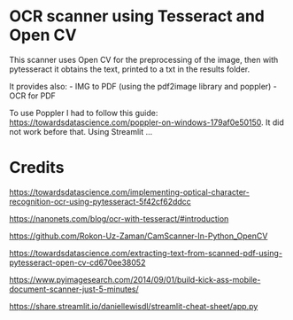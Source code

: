 # OCR scanner using Tesseract and Open CV
 
 
 This scanner uses Open CV for the preprocessing of the image, then with pytesseract it obtains the text, printed to a txt in the results folder.
 
 
 It provides also:
    - IMG to PDF (using the pdf2image library and poppler)
    - OCR for PDF

 To use Poppler I had to follow this guide: https://towardsdatascience.com/poppler-on-windows-179af0e50150. It did not work before that. 
 Using Streamlit ...
# Credits

https://towardsdatascience.com/implementing-optical-character-recognition-ocr-using-pytesseract-5f42cf62ddcc

https://nanonets.com/blog/ocr-with-tesseract/#introduction

https://github.com/Rokon-Uz-Zaman/CamScanner-In-Python_OpenCV

https://towardsdatascience.com/extracting-text-from-scanned-pdf-using-pytesseract-open-cv-cd670ee38052

https://www.pyimagesearch.com/2014/09/01/build-kick-ass-mobile-document-scanner-just-5-minutes/

https://share.streamlit.io/daniellewisdl/streamlit-cheat-sheet/app.py